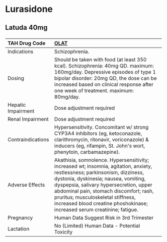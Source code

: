 # Lurasidone

## Latuda 40mg

##### 

| TAH Drug Code      | [OLAT](https://www.tahsda.org.tw/drugs/hissearch.php?drug_code=OLAT)                                                                                                                                                                                                                                                                                                     |
|:-------------------|:-------------------------------------------------------------------------------------------------------------------------------------------------------------------------------------------------------------------------------------------------------------------------------------------------------------------------------------------------------------------------|
| Indications        | Schizophrenia.                                                                                                                                                                                                                                                                                                                                                           |
| Dosing             | Should be taken with food (at least 350 kcal). Schizophrenia: 40mg QD. maximum: 160mg/day. Depressive episodes of type 1 bipolar disorder: 20mg QD, the dose can be increased based on clinical response after one week of treatment. maximum: 80mg/day.                                                                                                                 |
| Hepatic Impairment | Dose adjustment required                                                                                                                                                                                                                                                                                                                                                 |
| Renal Impairment   | Dose adjustment required                                                                                                                                                                                                                                                                                                                                                 |
| Contraindications  | Hypersensitivity. Concomitant w/ strong CYP3A4 inhibitors (eg, ketoconazole, clarithromycin, ritonavir, voriconazole) & inducers (eg, rifampin, St. John's wort, phenytoin, carbamazepine).                                                                                                                                                                              |
| Adverse Effects    | Akathisia, somnolence. Hypersensitivity; increased wt; insomnia, agitation, anxiety, restlessness; parkinsonism, dizziness, dystonia, dyskinesia; nausea, vomiting, dyspepsia, salivary hypersecretion, upper abdominal pain, stomach discomfort; rash, pruritus; musculoskeletal stiffness, increased blood creatine phoshokinase; increased serum creatinine; fatigue. |
| Pregnancy          | Human Data Suggest Risk in 3rd Trimester                                                                                                                                                                                                                                                                                                                                 |
| Lactation          | No (Limited) Human Data - Potential Toxicity                                                                                                                                                                                                                                                                                                                             |

